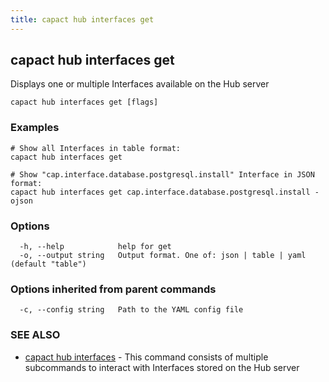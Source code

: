```yaml
---
title: capact hub interfaces get
---
```


## capact hub interfaces get

Displays one or multiple Interfaces available on the Hub server

```
capact hub interfaces get [flags]
```

### Examples

```
# Show all Interfaces in table format:
capact hub interfaces get

# Show "cap.interface.database.postgresql.install" Interface in JSON format:
capact hub interfaces get cap.interface.database.postgresql.install -ojson

```

### Options

```
  -h, --help            help for get
  -o, --output string   Output format. One of: json | table | yaml (default "table")
```

### Options inherited from parent commands

```
  -c, --config string   Path to the YAML config file
```

### SEE ALSO

* [capact hub interfaces](capact_hub_interfaces.md)	 - This command consists of multiple subcommands to interact with Interfaces stored on the Hub server

